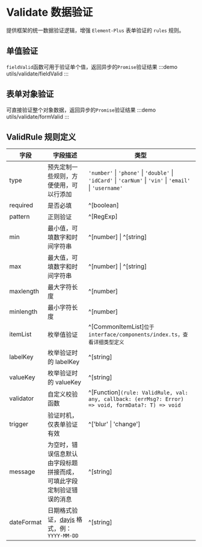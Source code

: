 # Validate 数据验证

提供框架的统一数据验证逻辑，增强 `Element-Plus` 表单验证的 `rules` 规则。

## 单值验证

`fieldValid`函数可用于验证单个值，返回异步的`Promise`验证结果
:::demo
utils/validate/fieldValid
:::

## 表单对象验证

可直接验证整个对象数据，返回异步的`Promise`验证结果
:::demo
utils/validate/formValid
:::

## ValidRule 规则定义

| 字段         | 字段描述                                                                             | 类型                                                                                                        |
|------------|----------------------------------------------------------------------------------|-----------------------------------------------------------------------------------------------------------|
| type       | 预先定制一些规则，方便使用，可以行添加                                                              | `'number'` \| `'phone'` \| `'double'` \| `'idCard'` \| `'carNum'` \| `'vin'` \| `'email'` \| `'username'` |
| required   | 是否必填                                                                             | ^[boolean]                                                                                                |
| pattern    | 正则验证                                                                             | ^[RegExp]                                                                                                 |
| min        | 最小值，可填数字和时间字符串                                                                   | ^[number] \| ^[string]                                                                                    |
| max        | 最大值，可填数字和时间字符串                                                                   | ^[number] \| ^[string]                                                                                    |
| maxlength  | 最大字符长度                                                                           | ^[number]                                                                                                 |
| minlength  | 最小字符长度                                                                           | ^[number]                                                                                                 |
| itemList   | 枚举值验证                                                                            | ^[CommonItemList]`位于 interface/components/index.ts，查看详细类型定义`                                              |
| labelKey   | 枚举验证时的 labelKey                                                                  | ^[string]                                                                                                 |
| valueKey   | 枚举验证时的 valueKey                                                                  | ^[string]                                                                                                 |
| validator  | 自定义校验函数                                                                          | ^[Function]`(rule: ValidRule, val: any, callback: (errMsg?: Error) => void, formData?: T) => void`        |
| trigger    | 验证时机，仅表单验证有效                                                                     | ^['blur' \| 'change']                                                                                     |
| message    | 为空时，错误信息默认由字段标题拼接而成，可填此字段定制验证错误的消息                                               | ^[string]                                                                                                 |
| dateFormat | 日期格式验证，[dayjs](https://day.js.org/docs/en/parse/string-format) 格式，例：`YYYY-MM-DD` | ^[string]                                                                                                 |
